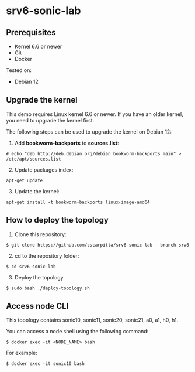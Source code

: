 # srv6-sonic-lab

## Prerequisites

- Kernel 6.6 or newer
- Git
- Docker

Tested on:

- Debian 12

## Upgrade the kernel

This demo requires Linux kernel 6.6 or newer.
If you have an older kernel, you need to upgrade the kernel first.

The following steps can be used to upgrade the kernel on Debian 12:

1. Add **bookworm-backports** to **sources.list**:

```shell
# echo "deb http://deb.debian.org/debian bookworm-backports main" > /etc/apt/sources.list
````

2. Update packages index:

```shell
apt-get update
```

3. Update the kernel:

```shell
apt-get install -t bookworm-backports linux-image-amd64
```

## How to deploy the topology

1. Clone this repository:

```shell
$ git clone https://github.com/cscarpitta/srv6-sonic-lab --branch srv6
```

2. cd to the repository folder:

```shell
$ cd srv6-sonic-lab
```

3. Deploy the topology

```shell
$ sudo bash ./deploy-topology.sh
```

## Access node CLI

This topology contains sonic10, sonic11, sonic20, sonic21, a0, a1, h0, h1.

You can access a node shell using the following command:

```shell
$ docker exec -it <NODE_NAME> bash
```

For example:

```shell
$ docker exec -it sonic10 bash
```
